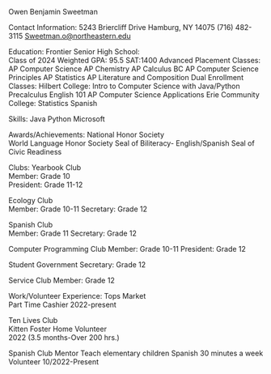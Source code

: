 Owen Benjamin Sweetman 
 
Contact Information: 
5243 Briercliff Drive Hamburg, NY 14075 
(716) 482-3115 
Sweetman.o@northeastern.edu  
 
Education:
Frontier Senior High School:		 
Class of 2024 
Weighted GPA: 95.5 
SAT:1400 
Advanced Placement Classes: 
AP Computer Science 
AP Chemistry 
AP Calculus BC 
AP Computer Science Principles 
AP Statistics 
AP Literature and Composition 
Dual Enrollment Classes: 
Hilbert College: 
Intro to Computer Science with Java/Python 
Precalculus 
English 101 
AP Computer Science Applications 
Erie Community College: 
Statistics 
Spanish 
 
Skills:
Java 
Python 
Microsoft 
 
Awards/Achievements:
National Honor Society  
World Language Honor Society 
Seal of Biliteracy- English/Spanish 
Seal of Civic Readiness 

Clubs:
Yearbook Club  
Member: Grade 10  
President: Grade 11-12  
 
Ecology Club  
Member: Grade 10-11 
Secretary: Grade 12 
 
Spanish Club  
Member: Grade 11 
Secretary: Grade 12 
 
Computer Programming Club 
Member: Grade 10-11 
President: Grade 12 
 
Student Government 
Secretary: Grade 12 
 
Service Club 
Member: Grade 12 
 
Work/Volunteer Experience:
Tops Market	 
Part Time Cashier 2022-present 
 
Ten Lives Club			 
Kitten Foster Home Volunteer  
2022 (3.5 months-Over 200 hrs.) 
 
Spanish Club Mentor 
Teach elementary children Spanish 30 minutes a week	     
Volunteer 10/2022-Present 

